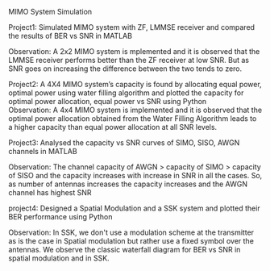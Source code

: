MIMO System Simulation

Project1:
  Simulated MIMO system with ZF, LMMSE receiver and compared the results of BER vs SNR in MATLAB
  
  Observation: A 2x2 MIMO system is mplemented and it is observed that the LMMSE receiver performs better than the ZF receiver at low SNR. But as SNR goes on increasing the difference between the two tends to zero.

Project2:
  A 4X4 MIMO system’s capacity is found by allocating equal power, optimal power using water filling
  algorithm and plotted the capacity for optimal power allocation, equal power vs SNR using Python  
  Observation: A 4x4 MIMO system is implemented and it is observed that the optimal power allocation obtained from the Water Filling Algorithm leads to a higher capacity than equal power allocation at all SNR levels.

Project3:
  Analysed the capacity vs SNR curves of SIMO, SISO, AWGN channels in MATLAB
  
  Observation: The channel capacity of AWGN > capacity of SIMO > capacity of SISO and the capacity increases with increase in SNR in all the cases. So, as number of antennas increases the capacity increases and the AWGN channel has highest SNR

project4:
  Designed a Spatial Modulation and a SSK system and plotted their BER performance using Python
  
  Observation: In SSK, we don't use a modulation scheme at the transmitter as is the case in Spatial modulation but rather use a fixed symbol over the antennas. We observe the classic waterfall diagram for BER vs SNR in spatial modulation and in SSK.
